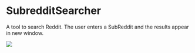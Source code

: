 # SubredditSearcher
A tool to search Reddit.  The user enters a SubReddit and the results appear in new window.


![](https://media.giphy.com/media/XbCqu8uSVSdngqhJVC/giphy.gif)
